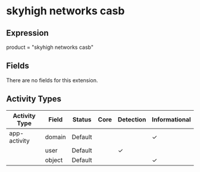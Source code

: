 skyhigh networks casb
=====================

Expression
----------

product = "skyhigh networks casb"

Fields
------

There are no fields for this extension.

Activity Types
--------------

| Activity Type | Field  | Status  | Core | Detection | Informational |
| ------------- | ------ | ------- | ---- | --------- | ------------- |
| app-activity  | domain | Default |      |           | &#10003;      |
|               | user   | Default |      | &#10003;  |               |
|               | object | Default |      |           | &#10003;      |

